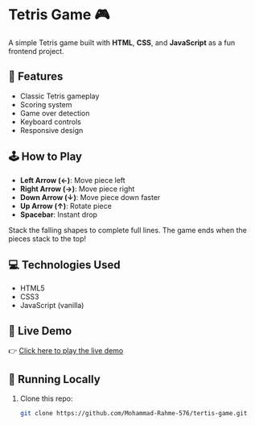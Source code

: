 # Tetris Game 🎮

A simple Tetris game built with **HTML**, **CSS**, and **JavaScript** as a fun frontend project.

## 🎯 Features
- Classic Tetris gameplay
- Scoring system
- Game over detection
- Keyboard controls
- Responsive design

## 🕹️ How to Play
- **Left Arrow (←)**: Move piece left
- **Right Arrow (→)**: Move piece right
- **Down Arrow (↓)**: Move piece down faster
- **Up Arrow (↑)**: Rotate piece
- **Spacebar**: Instant drop

Stack the falling shapes to complete full lines. The game ends when the pieces stack to the top!

## 💻 Technologies Used
- HTML5
- CSS3
- JavaScript (vanilla)

## 🚀 Live Demo
👉 [Click here to play the live demo](https://mohammad-rahme-576.github.io/tertis-game/)

## 📂 Running Locally
1. Clone this repo:
   ```bash
   git clone https://github.com/Mohammad-Rahme-576/tertis-game.git
